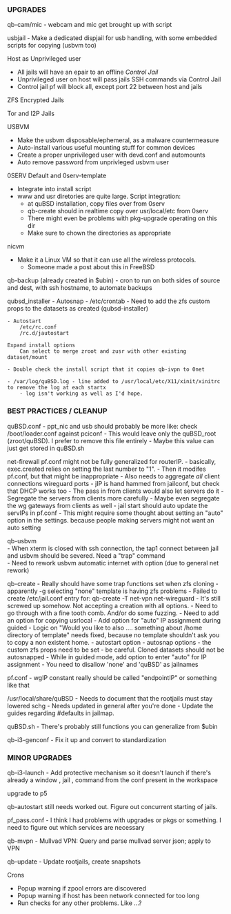 ### UPGRADES

qb-cam/mic - webcam and mic get brought up with script

usbjail - Make a dedicated dispjail for usb handling, with some embedded scripts for copying (usbvm too)

Host as Unprivileged user     
- All jails will have an epair to an offline *Control Jail*      
- Unprivileged user on host will pass jails SSH commands via Control Jail     
- Control jail pf will block all, except port 22 between host and jails     

ZFS Encrypted Jails

Tor and I2P Jails

USBVM     
- Make the usbvm disposable/ephemeral, as a malware countermeasure      
- Auto-install various useful mounting stuff for common devices     
- Create a proper unprivileged user with devd.conf and automounts     
- Auto remove password from unprivleged usbvm user     
	
0SERV Default and 0serv-template
  - Integrate into install script
  - www and usr diretories are quite large. Script integration:
  	- at quBSD installation, copy files over from 0serv
     - qb-create should in realtime copy over usr/local/etc from 0serv
     - There might even be problems with pkg-upgrade operating on this dir
	- Make sure to chown the directories as appropriate

nicvm 
  - Make it a Linux VM so that it can use all the wireless protocols.
     - Someone made a post about this in FreeBSD

qb-backup (already created in $ubin)
	- cron to run on both sides of source and dest, with ssh hostname, to automate backups

qubsd_installer
	- Autosnap 
		- /etc/crontab
		- Need to add the zfs custom props to the datasets as created (qubsd-installer)

	- Autostart
		/etc/rc.conf
		/rc.d/jautostart 

	Expand install options     
		Can select to merge zroot and zusr with other existing dataset/mount     

	- Double check the install script that it copies qb-ivpn to 0net

	- /var/log/quBSD.log - line added to /usr/local/etc/X11/xinit/xinitrc to remove the log at each startx
		- log isn't working as well as I'd hope.


### BEST PRACTICES / CLEANUP

quBSD.conf 
	- ppt_nic and usb should probably be more like: check /boot/loader.conf against pciconf 
	- This would leave only the quBSD_root (zroot/quBSD). I prefer to remove this file entirely	
	- Maybe this value can just get stored in quBSD.sh

net-firewall pf.conf might not be fully generalized for routerIP. 
	- basically, exec.created relies on setting the last number to "1". 
     - Then it modifes pf.conf, but that might be inappropriate
	- Also needs to aggregate *all* client connections wireguard ports
	- jIP is hand hammed from jailconf, but check that DHCP works too
	- The pass in from clients would also let servers do it
  		- Segregate the servers from clients more carefully
		- Maybe even segregate the wg gateways from clients as well
	- jail start should auto update the servIPs in pf.conf
		- This might require some thought about setting an "auto" option in the settings.
		  because people making servers might not want an auto setting

qb-usbvm     
	- When xterm is closed with ssh connection, the tap1 connect between jail and usbvm should be severed. Need a "trap" command     
	- Need to rework usbvm automatic internet with option (due to general net rework)

qb-create 
	- Really should have some trap functions set when zfs cloning
	- apparently -g selecting "none" template is having zfs problems
	- Failed to create /etc/jail.conf entry for: qb-create -T net-vpn net-wireguard
	- It's still screwed up somehow. Not accepting a creation with all options. 
	- Need to go through with a fine tooth comb. And/or do some fuzzing.
	- Need to add an option for copying usrlocal
	- Add option for "auto" IP assignment during guided
	- Logic on "Would you like to also .... something about /home directory of template"
		needs fixed, because no template shouldn't ask you to copy a non existent home.
	- autostart option
	- autosnap options - the custom zfs props need to be set
		- be careful. Cloned datasets should not be autosnapped
	- While in guided mode, add option to enter "auto" for IP assignment 
	- You need to disallow 'none' and 'quBSD' as jailnames

pf.conf
	- wgIP constant really should be called "endpointIP" or something like that

/usr/local/share/quBSD 
	- Needs to document that the rootjails must stay lowered schg
	- Needs updated in general after you're done
	- Update the guides regarding #defaults in jailmap.

quBSD.sh 
	- There's probably still functions you can generalize from $ubin

qb-i3-genconf
	- Fix it up and convert to standardization

### MINOR UPGRADES

qb-i3-launch
	- Add protective mechanism so it doesn't launch if there's already a window , jail , command from the conf present in the workspace

upgrade to p5

qb-autostart still needs worked out. Figure out concurrent starting of jails.

pf_pass.conf
	- I think I had problems with upgrades or pkgs or something. I need to figure out which services are necessary

qb-mvpn - Mullvad VPN: Query and parse mullvad server json; apply to VPN

qb-update - Update rootjails, create snapshots

Crons
- Popup warning if zpool errors are discovered
- Popup warning if host has been network connected for too long
- Run checks for any other problems. Like ...?

